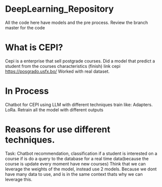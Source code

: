 # DeepLearning_Repository
All the code here have models and the pre process.
Review the branch master for the code

# What is CEPI? 
Cepi is a enterprise that sell postgrade courses.
Did a model that predict a student from the courses characteristics (finish)
link cepi https://posgrado.usfx.bo/ 
Worked with real dataset.
# In Process
Chatbot for CEPI using LLM with different techniques train like:
Adapters.
LoRa.
Retrain all the model with different outputs


# Reasons for use different techniques.
Task: Chatbot recommendation, classification if a student is interested on a course if is do a query to the database for a real time data(because the course is update every moment have new courses)
Think that we can leverage the weights of the model, instead use 2 models. Because we dont have many data to use, and is in the same context thats why we can leverage this.
